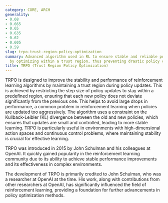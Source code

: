 ```yaml
---
category: CORE, ARCH
generality:
- 0.68
- 0.665
- 0.65
- 0.635
- 0.62
- 0.605
- 0.59
slug: trpo-trust-region-policy-optimization
summary: Advanced algorithm used in RL to ensure stable and reliable policy updates
  by optimizing within a trust region, thus preventing drastic policy changes.
title: TRPO (Trust Region Policy Optimization)
---
```


TRPO is designed to improve the stability and performance of reinforcement learning algorithms by maintaining a trust region during policy updates. This is achieved by restricting the step size of policy updates to stay within a predefined region, ensuring that each new policy does not deviate significantly from the previous one. This helps to avoid large drops in performance, a common problem in reinforcement learning when policies are updated too aggressively. The algorithm uses a constraint on the Kullback-Leibler (KL) divergence between the old and new policies, which ensures that updates are small and controlled, leading to more stable learning. TRPO is particularly useful in environments with high-dimensional action spaces and continuous control problems, where maintaining stability is crucial for effective learning.

TRPO was introduced in 2015 by John Schulman and his colleagues at OpenAI. It quickly gained popularity in the reinforcement learning community due to its ability to achieve stable performance improvements and its effectiveness in complex environments.

The development of TRPO is primarily credited to John Schulman, who was a researcher at OpenAI at the time. His work, along with contributions from other researchers at OpenAI, has significantly influenced the field of reinforcement learning, providing a foundation for further advancements in policy optimization methods.